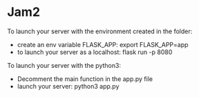 # Jam2

To launch your server with the environment created in the folder:
- create an env variable FLASK_APP:
  export FLASK_APP=app
- to launch your server as a localhost:
  flask run -p 8080
  
To launch your server with the python3:
- Decomment the main function in the app.py file
- launch your server:
  python3 app.py
